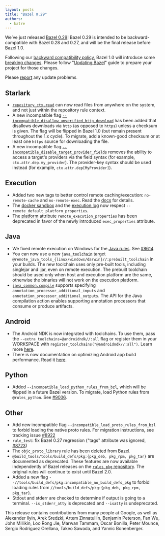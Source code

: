 ```yaml
---
layout: posts
title: "Bazel 0.29"
authors:
  - katre
---
```


We’ve just released [Bazel 0.29](https://github.com/bazelbuild/bazel/releases/tag/0.29.0)! Bazel 0.29 is intended to be backward-compatible with Bazel 0.28 and 0.27, and will be the final release before Bazel 1.0.

Following our [backward compatibility policy](https://docs.bazel.build/versions/master/backward-compatibility.html), Bazel 1.0 will introduce some [breaking changes](https://github.com/bazelbuild/bazel/labels/breaking-change-1.0). Please follow  "[Updating Bazel](https://docs.bazel.build/versions/master/updating-bazel.html)" guide to prepare your project for those changes.

Please [report](https://github.com/bazelbuild/bazel/issues/new) any update problems.

## Starlark

*   [`repository_ctx.read`](https://docs.bazel.build/versions/master/skylark/lib/repository_ctx.html#read) can now read files from anywhere on the system, and not just within the repository rule context.
*   A new incompatible flag [`--incompatible_disallow_unverified_http_download`](https://github.com/bazelbuild/bazel/issues/8607) has been added that disallows downloads via `http` (as opposed to `https`) unless a checksum is given. The flag will be flipped in Bazel 1.0 (but remain present throughout the 1.x cycle). To migrate, add a known-good checksum or at least one `https` source for downloading the file.
*   A new incompatible flag [`--incompatible_disable_target_provider_fields`](https://github.com/bazelbuild/bazel/issues/9014) removes the ability to access a target's providers via the field syntax (for example, `ctx.attr.dep.my_provider`). The provider-key syntax should be used instead (for example, `ctx.attr.dep[MyProvider]`).


## Execution

*   Added two new tags to better control remote caching/execution: `no-remote-cache` and `no-remote-exec`. Read the [docs](https://docs.bazel.build/versions/master/be/common-definitions.html#common-attributes) for details.
*   The [docker sandbox](https://docs.bazel.build/versions/master/remote-execution-sandbox.html) and the [execution log](https://docs.bazel.build/versions/master/remote-execution-caching-debug.html) now respect `--remote_default_platform_properties`.
*   The [platform](https://docs.bazel.build/versions/master/be/platform.html#platform) attribute `remote_execution_properties` has been deprecated in favor of the newly introduced `exec_properties` attribute.


## Java

*   We fixed remote execution on Windows for the [Java rules](https://docs.bazel.build/versions/master/be/java.html). See [#8614](https://github.com/bazelbuild/bazel/issues/8614).
*   You can now use a new [`java_toolchain`](https://docs.bazel.build/versions/master/be/java.html#java_toolchain) target `@remote_java_tools_{linux/windows/darwin}//:prebuilt_toolchain` in your builds. The new toolchain uses only pre-built tools, including singlejar and ijar, even on remote execution. The prebuilt toolchain  should be used only when host and execution platform are the same, otherwise the binaries will not work on the execution platform.
*   [`java_common.compile`](https://docs.bazel.build/versions/master/skylark/lib/java_common.html#compile) supports specifying `annotation_processor_additional_inputs` and `annotation_processor_additional_outputs`. The API for the Java compilation action enables supporting annotation processors that consume or produce artifacts.


## Android

*   The Android NDK is now integrated with toolchains. To use them, pass the `--extra_toolchains=@androidndk//:all` flag or register them in your WORKSPACE with `register_toolchains("@androidndk//:all")`. Learn more [here](https://docs.bazel.build/versions/master/android-ndk.html#integration-with-platforms-and-toolchains).
*   There is now documentation on optimizing Android app build performance. Read it [here](https://docs.bazel.build/versions/0.29.0/android-build-performance.html).


## Python

*   Added `--incompatible_load_python_rules_from_bzl`, which will be flipped in a future Bazel version. To migrate, load Python rules from `@rules_python`. See [#9006](https://github.com/bazelbuild/bazel/issues/9006).


## Other

*   Add new incompatible flag `--incompatible_load_proto_rules_from_bzl` to forbid loading the native proto rules. For migration instructions, see tracking issue [#8922](https://github.com/bazelbuild/bazel/issues/8922)
*   `rule_test`: fix Bazel 0.27 regression ("tags" attribute was ignored, [#8723](https://github.com/bazelbuild/bazel/issues/8723))
*   The `objc_proto_library` rule has been [deleted](https://github.com/bazelbuild/bazel/issues/7348) from Bazel.
*   `@build_tools/tools/build_defs/pkg:{pkg_deb, pkg_rpm, pkg_tar}` are documented as deprecated. These features are now available independently of Bazel releases on the [`rules_pkg` repository](https://github.com/bazelbuild/rules_pkg/tree/master/pkg). The original rules will continue to exist until Bazel 2.0.
*   Added a new flag `--//tools/build_defs/pkg:incompatible_no_build_defs_pkg` to forbid loading rules from `//tools/build_defs/pkg:{pkg_deb, pkg_rpm, pkg_tar}`.
*   Stdout and stderr are checked to determine if output is going to a terminal. `--is_stderr_atty` is deprecated and `--isatty` is undeprecated.

This release contains contributions from many people at Google, as well as Alexander Ilyin, Arek Sredzki, Artem Zinnatullin, Benjamin Peterson, Fan Wu, John Millikin, Loo Rong Jie, Marwan Tammam, Oscar Bonilla, Peter Mounce, Sergio Rodriguez Orellana, Takeo Sawada, and Yannic Bonenberger.

